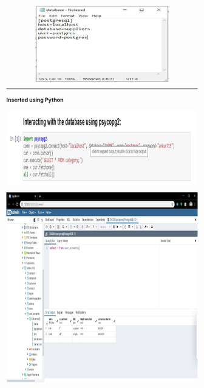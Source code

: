 <p align="center">
  <img width="350" height="200" src="https://github.com/ankur715/SQL/blob/master/python/postgres/database%20ini.JPG"> 
</p>

---
#### Inserted using Python
<p align="left">
  <img width="600" height="200" src="https://github.com/ankur715/SQL/blob/master/python/postgres/psycopg2.JPG"> 
</p>

<p align="left">
  <img width="1000" height="500" src="https://github.com/ankur715/SQL/blob/master/python/postgres/user_accounts.JPG"> 
</p>

